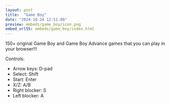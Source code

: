 ```yaml
---
layout: post
title:  "Game Boy"
date: "2024-10-24 12:51:00"
preview: embeds/game_boy/icon.png
embed_url55: embeds/game_boy/index.html
---
```

150+ original Game Boy and Game Boy Advance games that you can play in your browser!!!

Controls:
- Arrow keys: D-pad
- Select: Shift
- Start: Enter
- X/Z: A/B
- Right blocker: S
- Left blocker: A